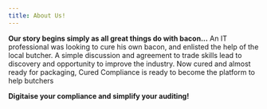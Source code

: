 ```yaml
---
title: About Us!
---
```


**Our story begins simply as all great things do with bacon...**
An IT professional was looking to cure his own bacon, and enlisted the help of the local butcher. A simple discussion and agreement to trade skills lead to discovery and opportunity to improve the industry. Now cured and almost ready for packaging, Cured Compliance is ready to become the platform to help butchers

**Digitaise your compliance and simplify your auditing!**